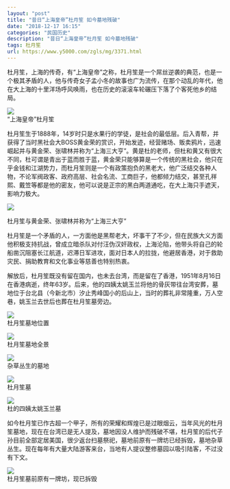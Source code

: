```yaml
---
layout: "post"
title: "昔日“上海皇帝”杜月笙 如今墓地残破"
date: "2018-12-17 16:15"
categories: "民国历史"
description: "昔日“上海皇帝”杜月笙 如今墓地残破"
tags: 杜月笙
url: https://www.y5000.com/zgls/mg/3371.html
---
```






杜月笙，上海的传奇，有“上海皇帝”之称，杜月笙是一个屌丝逆袭的典范，也是一个极其矛盾的人，他与传奇女子孟小冬的故事也广为流传，在那个动乱的年代，他在大上海的十里洋场呼风唤雨，也在历史的滚滚车轮碾压下落了个客死他乡的结局。

![](/uploads/allimg/161008/6-16100Q41030634.JPG)  
“上海皇帝”杜月笙

杜月笙生于1888年，14岁时只是水果行的学徒，是社会的最低层。后入青帮，并获得了当时黑社会大BOSS黄金荣的赏识，开始发迹，经营赌场、贩卖鸦片，迅速崛起并与黄金荣、张啸林并称为“上海三大亨”。黄是杜的老师，但杜和黄又有很大不同，杜可谓是青出于蓝而胜于蓝，黄金荣只能够算是一个传统的黑社会，他只在乎金钱和江湖势力，而杜月笙则是一个有政策抱负的黑老大，他广泛结交各种人物，不论军阀政客、政府高层、社会名流、工商巨子，他都倾力结交，甚至孔祥熙、戴笠等都是他的密友，他可以说是正宗的黑白两道通吃，在大上海只手遮天，影响力极大。

![](/uploads/allimg/161008/6-16100Q411395c.JPG)  
  
杜月笙与黄金荣、张啸林并称为“上海三大亨”

杜月笙是一个矛盾的人，一方面他是黑帮老大，坏事干了不少，但在民族大义方面他积极支持抗战，曾成立暗杀队对付汪伪汉奸政权，上海沦陷，他带头将自己的轮船凿沉阻塞长江航道，迟滞日军进攻，面对日本人的拉拢，他避居香港，对于救助灾民、捐助教育和文化事业等慈善也特别热衷。

解放后，杜月笙既没有留在国内，也未去台湾，而是留在了香港，1951年8月16日在香港病逝，终年63岁。后来，他的四姨太姚玉兰将他的骨灰带往台湾安葬，墓地位于台北县（今新北市）汐止秀峰国小的后山上，当时的葬礼非常隆重，万人空巷，姚玉兰去世后也葬在杜月笙墓旁边。

![](/uploads/allimg/161008/6-16100Q41251N0.JPG)  
杜月笙墓地位置

![](/uploads/allimg/161008/6-16100Q41400156.JPG)  
杜月笙墓地全景

![](/uploads/allimg/161008/6-16100Q41520111.JPG)  
杂草丛生的墓地

![](/uploads/allimg/161008/6-16100Q41625a7.JPG)  
杜月笙墓

![](/uploads/allimg/161008/6-16100Q41I9D8.JPG)  
杜的四姨太姚玉兰墓

如今杜月笙已作古超一个甲子，所有的荣耀和辉煌已是过眼烟云，当年风光的杜月笙墓地，现在在台湾已是无人提及，墓地因没人维护而残破不堪，杜月笙的后代子孙目前全部定居美国，很少返台扫墓祭祀，墓地前原有一牌坊已经拆毁，墓地杂草丛生。现在每年有大量大陆游客来台，当地有人提议整修墓园以吸引陆客，不过没有下文。

![](/uploads/allimg/161008/6-16100Q41S4b8.JPG)  
杜月笙墓前原有一牌坊，现已拆毁

